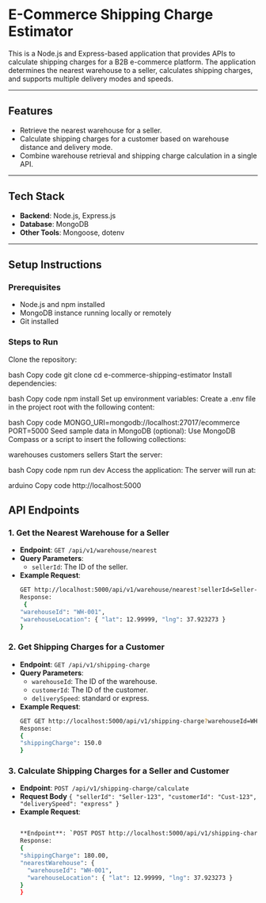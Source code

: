 # E-Commerce Shipping Charge Estimator

This is a Node.js and Express-based application that provides APIs to calculate shipping charges for a B2B e-commerce platform. The application determines the nearest warehouse to a seller, calculates shipping charges, and supports multiple delivery modes and speeds.

---

## **Features**
- Retrieve the nearest warehouse for a seller.
- Calculate shipping charges for a customer based on warehouse distance and delivery mode.
- Combine warehouse retrieval and shipping charge calculation in a single API.

---

## **Tech Stack**
- **Backend**: Node.js, Express.js
- **Database**: MongoDB
- **Other Tools**: Mongoose, dotenv

---

## **Setup Instructions**

### Prerequisites
- Node.js and npm installed
- MongoDB instance running locally or remotely
- Git installed

### Steps to Run
Clone the repository:

bash
Copy code
git clone <repository-url>
cd e-commerce-shipping-estimator
Install dependencies:

bash
Copy code
npm install
Set up environment variables:
Create a .env file in the project root with the following content:

bash
Copy code
MONGO_URI=mongodb://localhost:27017/ecommerce
PORT=5000
Seed sample data in MongoDB (optional):
Use MongoDB Compass or a script to insert the following collections:

warehouses
customers
sellers
Start the server:

bash
Copy code
npm run dev
Access the application:
The server will run at:

arduino
Copy code
http://localhost:5000



## **API Endpoints**

### **1. Get the Nearest Warehouse for a Seller**
- **Endpoint**: `GET /api/v1/warehouse/nearest`
- **Query Parameters**:
  - `sellerId`: The ID of the seller.
- **Example Request**:
  ```bash
  GET http://localhost:5000/api/v1/warehouse/nearest?sellerId=Seller-123
  Response:
   {
  "warehouseId": "WH-001",
  "warehouseLocation": { "lat": 12.99999, "lng": 37.923273 }
  }


### **2. Get Shipping Charges for a Customer**
- **Endpoint**: `GET /api/v1/shipping-charge`
- **Query Parameters**:
  - `warehouseId`: The ID of the warehouse.
  - `customerId`: The ID of the customer.
  - `deliverySpeed`: standard or express.
- **Example Request**:
  ```bash
  GET GET http://localhost:5000/api/v1/shipping-charge?warehouseId=WH-001&customerId=Cust-123&deliverySpeed=standard
  Response:
  {
  "shippingCharge": 150.0
  }

### **3. Calculate Shipping Charges for a Seller and Customer**
- **Endpoint**: `POST /api/v1/shipping-charge/calculate`
- **Request Body** `{
  "sellerId": "Seller-123",
  "customerId": "Cust-123",
  "deliverySpeed": "express"
}
`
- **Example Request**:
  ```bash
  
  **Endpoint**: `POST POST http://localhost:5000/api/v1/shipping-charge/calculate`
  Response:
  {
  "shippingCharge": 180.00,
  "nearestWarehouse": {
    "warehouseId": "WH-001",
    "warehouseLocation": { "lat": 12.99999, "lng": 37.923273 }
  }
  }






